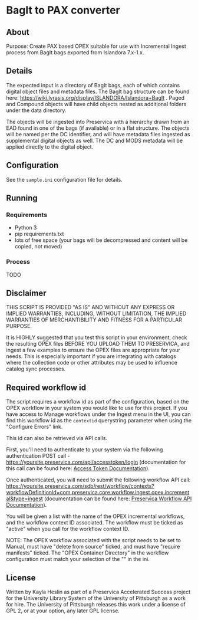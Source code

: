 # BagIt to PAX converter

## About

Purpose: Create PAX based OPEX suitable for use with Incremental Ingest process from BagIt bags exported from Islandora 7.x-1.x.

## Details

The expected input is a directory of BagIt bags, each of which contains digital object files and metadata files.  The BagIt bag structure can be found here: https://wiki.lyrasis.org/display/ISLANDORA/Islandora+BagIt .  Paged and Compound objects will have child objects nested as additional folders under the data directory.

The objects will be ingested into Preservica with a hierarchy drawn from an EAD found in one of the bags (if available) or in a flat structure.  The objects will be named per the DC identifier, and will have metadata files ingested as supplemental digital objects as well.  The DC and MODS metadata will be applied directly to the digital object.

## Configuration

See the `sample.ini` configuration file for details.

## Running

### Requirements

 * Python 3
 * pip requirements.txt
 * lots of free space (your bags will be decompressed and content will be copied, not moved)

### Process

TODO

## Disclaimer

  THIS SCRIPT IS PROVIDED "AS IS" AND WITHOUT ANY EXPRESS OR IMPLIED WARRANTIES, INCLUDING, WITHOUT
  LIMITATION, THE IMPLIED WARRANTIES OF MERCHANTIBILITY AND FITNESS FOR A PARTICULAR PURPOSE.

  It is HIGHLY suggested that you test this script in your environment, check the resulting OPEX files BEFORE YOU UPLOAD THEM TO
  PRESERVICA, and ingest a few examples to ensure the OPEX files are appropriate for your needs.
  This is especially important if you are integrating with catalogs where the collection code or other attributes
  may be used to influence catalog sync processes.

## Required workflow id

The script requires a workflow id as part of the configuration, based on the OPEX workflow in your system you would like to use for this project.  If you have access to Manage workflows under the Ingest menu in the UI, you can find this workflow id as the `contextid` querystring parameter when using the "Configure Errors" link.

This id can also be retrieved via API calls.

First, you'll need to authenticate to your system via the following authentication POST call - https://yoursite.preservica.com/api/accesstoken/login (documentation for this call can be found here: [Access Token Documentation](https://demo.preservica.com/api/accesstoken/documentation.html)).

Once authenticated, you will need to submit the following workflow API call: https://yoursite.preservica.com/sdb/rest/workflow/contexts?workflowDefinitionId=com.preservica.core.workflow.ingest.opex.incremental&type=ingest (documentation can be found here: [Preservica Workflow API Documentation](https://demo.preservica.com/sdb/rest/workflow/documentation.html)).

You will be given a list with the name of the OPEX incremental workflows, and the workflow context ID associated. The workflow must be ticked as "active" when you call for the workflow context ID.

NOTE: The OPEX workflow associated with the script needs to be set to Manual, must have "delete from source" ticked, and must have "require manifests" ticked.  The "OPEX Container Directory" in the workflow configuration must match your selection of the "" in the ini.

## License

Written by Kayla Heslin as part of a Preservica Accelerated Success project for the University Library System of the University of Pittsburgh as a work for hire.  The University of Pittsburgh releases this work under a license of GPL 2, or at your option, any later GPL license. 
